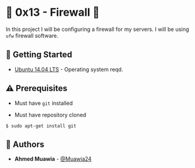 # :shell: 0x13 - Firewall :shell:

In this project I will be configuring a firewall for my servers. I will be using `ufw` firewall software.

## :running: Getting Started

* [Ubuntu 14.04 LTS](http://releases.ubuntu.com/14.04/) - Operating system reqd.

## :warning: Prerequisites

* Must have `git` installed

* Must have repository cloned


```
$ sudo apt-get install git
```

## :blue_book: Authors
* **Ahmed Muawia** - [@Muawia24](https://github.com/Muawia24)

